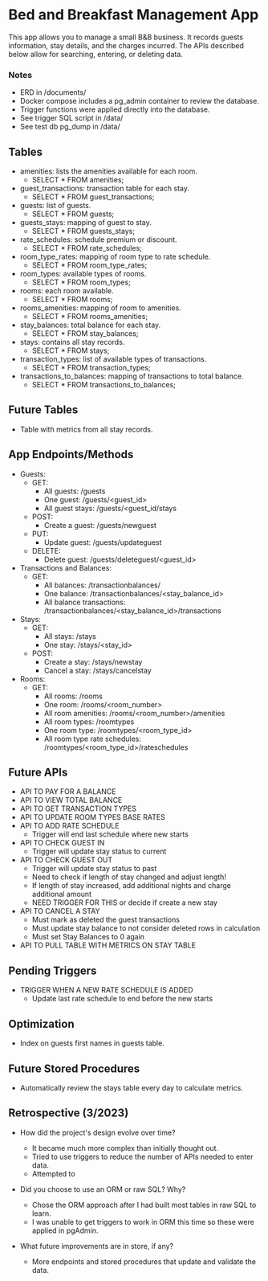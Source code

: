 # Bed and Breakfast Management App
This app allows you to manage a small B&B business.
It records guests information, stay details, and the charges incurred.
The APIs described below allow for searching, entering, or deleting data.

### Notes
- ERD in /documents/
- Docker compose includes a pg_admin container to review the database.
- Trigger functions were applied directly into the database.
- See trigger SQL script in /data/
- See test db pg_dump in /data/

## Tables
- amenities: lists the amenities available for each room.
  - SELECT * FROM amenities;
- guest_transactions: transaction table for each stay.
  - SELECT * FROM guest_transactions;
- guests: list of guests.
  - SELECT * FROM guests;
- guests_stays: mapping of guest to stay.
  - SELECT * FROM guests_stays;
- rate_schedules: schedule premium or discount.
  - SELECT * FROM rate_schedules;
- room_type_rates: mapping of room type to rate schedule.
  - SELECT * FROM room_type_rates;
- room_types: available types of rooms.
  - SELECT * FROM room_types;
- rooms: each room available.
  - SELECT * FROM rooms;
- rooms_amenities: mapping of room to amenities.
  - SELECT * FROM rooms_amenities;
- stay_balances: total balance for each stay.
  - SELECT * FROM stay_balances;
- stays: contains all stay records.
  - SELECT * FROM stays;
- transaction_types: list of available types of transactions.
  - SELECT * FROM transaction_types;
- transactions_to_balances: mapping of transactions to total balance.
  - SELECT * FROM transactions_to_balances;

## Future Tables
- Table with metrics from all stay records.

## App Endpoints/Methods
- Guests:
  - GET:
      - All guests: /guests
      - One guest: /guests/<guest_id>
      - All guest stays: /guests/<guest_id/stays
  - POST:
      - Create a guest: /guests/newguest
  - PUT:
      - Update guest: /guests/updateguest
  - DELETE:
    - Delete guest: /guests/deleteguest/<guest_id>
- Transactions and Balances:
  - GET:
    - All balances: /transactionbalances/
    - One balance: /transactionbalances/<stay_balance_id>
    - All balance transactions: /transactionbalances/<stay_balance_id>/transactions
- Stays:
  - GET:
    - All stays: /stays
    - One stay: /stays/<stay_id>
  - POST:
    - Create a stay: /stays/newstay        
    - Cancel a stay: /stays/cancelstay
- Rooms:
  - GET:
    - All rooms: /rooms
    - One room: /rooms/<room_number>
    - All room amenities: /rooms/<room_number>/amenities
    - All room types: /roomtypes
    - One room type: /roomtypes/<room_type_id>
    - All room type rate schedules: /roomtypes/<room_type_id>/rateschedules

## Future APIs
- API TO PAY FOR A BALANCE
- API TO VIEW TOTAL BALANCE
- API TO GET TRANSACTION TYPES
- API TO UPDATE ROOM TYPES BASE RATES
- API TO ADD RATE SCHEDULE
  - Trigger will end last schedule where new starts
- API TO CHECK GUEST IN
  - Trigger will update stay status to current
- API TO CHECK GUEST OUT
  - Trigger will update stay status to past
  - Need to check if length of stay changed and adjust length!
  - If length of stay increased, add additional nights and charge additional amount
  - NEED TRIGGER FOR THIS or decide if create a new stay
- API TO CANCEL A STAY
  - Must mark as deleted the guest transactions
  - Must update stay balance to not consider deleted rows in calculation
  - Must set Stay Balances to 0 again
- API TO PULL TABLE WITH METRICS ON STAY TABLE

## Pending Triggers
- TRIGGER WHEN A NEW RATE SCHEDULE IS ADDED
  - Update last rate schedule to end before the new starts

## Optimization
- Index on guests first names in guests table.

## Future Stored Procedures
- Automatically review the stays table every day to calculate metrics.

## Retrospective (3/2023)
- How did the project's design evolve over time?
  - It became much more complex than initially thought out.
  - Tried to use triggers to reduce the number of APIs needed to enter data.
  - Attempted to

- Did you choose to use an ORM or raw SQL? Why?
  - Chose the ORM approach after I had built most tables in raw SQL to learn.
  - I was unable to get triggers to work in ORM this time so these were applied in pgAdmin.

- What future improvements are in store, if any?
  - More endpoints and stored procedures that update and validate the data.
